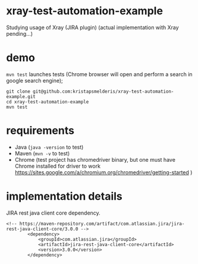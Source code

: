 # xray-test-automation-example
Studying usage of Xray (JIRA plugin)
(actual implementation with Xray pending...)

# demo
```mvn test``` launches tests (Chrome browser will open and perform a search in google search engine);
```
git clone git@github.com:kristapsmelderis/xray-test-automation-example.git
cd xray-test-automation-example
mvn test
```

# requirements
- Java (```java -version``` to test)
- Maven (```mvn -v``` to test)
- Chrome (test project has chromedriver binary, but one must have Chrome installed for driver to work https://sites.google.com/a/chromium.org/chromedriver/getting-started )

# implementation details

JIRA rest java client core dependency.
```
<!-- https://maven-repository.com/artifact/com.atlassian.jira/jira-rest-java-client-core/3.0.0 -->
        <dependency>
            <groupId>com.atlassian.jira</groupId>
            <artifactId>jira-rest-java-client-core</artifactId>
            <version>3.0.0</version>
        </dependency>
```
